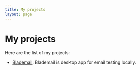 ```yaml
---
title: My projects
layout: page
---
```


# My projects

Here are the list of my projects:

- [Blademail](https://blademail.app): Blademail is desktop app for email testing locally.